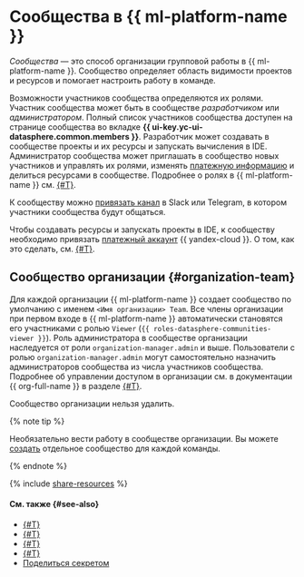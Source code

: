 # Сообщества в {{ ml-platform-name }}

_Сообщества_ — это способ организации групповой работы в {{ ml-platform-name }}. Сообщество определяет область видимости проектов и ресурсов и помогает настроить работу в команде.

Возможности участников сообщества определяются их ролями. Участник сообщества может быть в сообществе _разработчиком_ или _администратором_. Полный список участников сообщества доступен на странице сообщества во вкладке **{{ ui-key.yc-ui-datasphere.common.members }}**. Разработчик может создавать в сообществе проекты и их ресурсы и запускать вычисления в IDE. Администратор сообщества может приглашать в сообщество новых участников и управлять их ролями, изменять [платежную информацию](#billing) и делиться ресурсами в сообществе. Подробнее о ролях в {{ ml-platform-name }} см. [{#T}](../security/index.md).

К сообществу можно [привязать канал](../operations/community/link-channel.md) в Slack или Telegram, в котором участники сообщества будут общаться. 

Чтобы создавать ресурсы и запускать проекты в IDE, к сообществу необходимо привязать [платежный аккаунт](../../billing/concepts/billing-account.md) {{ yandex-cloud }}. О том, как это сделать, см. [{#T}](../operations/community/link-ba.md).

## Сообщество организации {#organization-team}

Для каждой организации {{ ml-platform-name }} создает сообщество по умолчанию с именем `<Имя организации> Team`. Все члены организации при первом входе в {{ ml-platform-name }} автоматически становятся его участниками с ролью `Viewer` (`{{ roles-datasphere-communities-viewer }}`). Роль администратора в сообществе организации наследуется от роли `organization-manager.admin` и выше. Пользователи с ролью `organization-manager.admin` могут самостоятельно назначить администраторов сообщества из числа участников сообщества. Подробнее об управлении доступом в организации см. в документации {{ org-full-name }} в разделе [{#T}](../../organization/roles.md).

Сообщество организации нельзя удалить. 

{% note tip %}

Необязательно вести работу в сообществе организации. Вы можете [создать](../operations/community/create.md) отдельное сообщество для каждой команды.

{% endnote %}

{% include [share-resources](../../_includes/datasphere/sharing-resources.md) %}


#### См. также {#see-also}

* [{#T}](../security/index.md)
* [{#T}](../../organization/roles.md)
* [{#T}](../operations/index.md#community)
* [{#T}](../operations/community/link-ba.md)
* [Поделиться секретом](../operations/data/secrets.md#share)